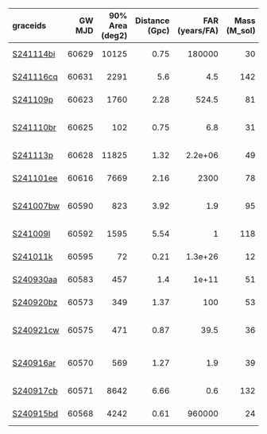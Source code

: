 | graceids                                                          |   GW MJD |   90% Area (deg2) |   Distance (Gpc) |   FAR (years/FA) |   Mass (M_sol) | trigger       | trigger plan   | gcnids                                                                      | time   | probability   | start   | cadence   |
|:------------------------------------------------------------------|---------:|------------------:|-----------------:|-----------------:|---------------:|:--------------|:---------------|:----------------------------------------------------------------------------|:-------|:--------------|:--------|:----------|
| [S241114bi](https://gracedb.ligo.org/superevents/S241114bi/view/) |    60629 |             10125 |             0.75 |     180000       |             30 | no plan       |                | [2024-11-14T23:52:58](https://fritz.science/gcn_events/2024-11-14T23:52:58) |        |               |         |           |
| [S241116cq](https://gracedb.ligo.org/superevents/S241116cq/view/) |    60631 |              2291 |             5.6  |          4.5     |            142 | no plan       |                | [2024-11-16T15:17:53](https://fritz.science/gcn_events/2024-11-16T15:17:53) |        |               |         |           |
| [S241109p](https://gracedb.ligo.org/superevents/S241109p/view/)   |    60623 |              1760 |             2.28 |        524.5     |             81 | no plan       |                | [2024-11-09T03:33:18](https://fritz.science/gcn_events/2024-11-09T03:33:18) |        |               |         |           |
| [S241110br](https://gracedb.ligo.org/superevents/S241110br/view/) |    60625 |               102 |             0.75 |          6.8     |             31 | no valid plan |                | [2024-11-10T12:41:23](https://fritz.science/gcn_events/2024-11-10T12:41:23) |        |               |         |           |
| [S241113p](https://gracedb.ligo.org/superevents/S241113p/view/)   |    60628 |             11825 |             1.32 |          2.2e+06 |             49 | no plan       |                | [2024-11-13T16:35:07](https://fritz.science/gcn_events/2024-11-13T16:35:07) |        |               |         |           |
| [S241101ee](https://gracedb.ligo.org/superevents/S241101ee/view/) |    60616 |              7669 |             2.16 |       2300       |             78 | no plan       |                | [2024-11-01T22:05:23](https://fritz.science/gcn_events/2024-11-01T22:05:23) |        |               |         |           |
| [S241007bw](https://gracedb.ligo.org/superevents/S241007bw/view/) |    60590 |               823 |             3.92 |          1.9     |             95 | no valid plan |                | [2024-10-07T08:29:43](https://fritz.science/gcn_events/2024-10-07T08:29:43) |        |               |         |           |
| [S241009l](https://gracedb.ligo.org/superevents/S241009l/view/)   |    60592 |              1595 |             5.54 |          1       |            118 | no plan       |                | [2024-10-09T02:28:35](https://fritz.science/gcn_events/2024-10-09T02:28:35) |        |               |         |           |
| [S241011k](https://gracedb.ligo.org/superevents/S241011k/view/)   |    60595 |                72 |             0.21 |          1.3e+26 |             12 | bad trigger   |                | [2024-10-11T23:38:34](https://fritz.science/gcn_events/2024-10-11T23:38:34) |        |               |         |           |
| [S240930aa](https://gracedb.ligo.org/superevents/S240930aa/view/) |    60583 |               457 |             1.4  |          1e+11   |             51 | bad trigger   |                | [2024-09-30T03:59:59](https://fritz.science/gcn_events/2024-09-30T03:59:59) |        |               |         |           |
| [S240920bz](https://gracedb.ligo.org/superevents/S240920bz/view/) |    60573 |               349 |             1.37 |        100       |             53 | bad trigger   |                | [nan](https://fritz.science/gcn_events/nan)                                 |        |               |         |           |
| [S240921cw](https://gracedb.ligo.org/superevents/S240921cw/view/) |    60575 |               471 |             0.87 |         39.5     |             36 | no valid plan |                | [nan](https://fritz.science/gcn_events/nan)                                 |        |               |         |           |
| [S240916ar](https://gracedb.ligo.org/superevents/S240916ar/view/) |    60570 |               569 |             1.27 |          1.9     |             39 | no valid plan |                | [nan](https://fritz.science/gcn_events/nan)                                 |        |               |         |           |
| [S240917cb](https://gracedb.ligo.org/superevents/S240917cb/view/) |    60571 |              8642 |             6.66 |          0.6     |            132 | no plan       |                | [nan](https://fritz.science/gcn_events/nan)                                 |        |               |         |           |
| [S240915bd](https://gracedb.ligo.org/superevents/S240915bd/view/) |    60568 |              4242 |             0.61 |     960000       |             24 | bad trigger   |                | [nan](https://fritz.science/gcn_events/nan)                                 |        |               |         |           |